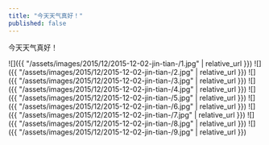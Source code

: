 ```yaml
---
title: "今天天气真好！"
published: false
---
```

今天天气真好！



![]({{ "/assets/images/2015/12/2015-12-02-jin-tian-/1.jpg" | relative_url }})
![]({{ "/assets/images/2015/12/2015-12-02-jin-tian-/2.jpg" | relative_url }})
![]({{ "/assets/images/2015/12/2015-12-02-jin-tian-/3.jpg" | relative_url }})
![]({{ "/assets/images/2015/12/2015-12-02-jin-tian-/4.jpg" | relative_url }})
![]({{ "/assets/images/2015/12/2015-12-02-jin-tian-/5.jpg" | relative_url }})
![]({{ "/assets/images/2015/12/2015-12-02-jin-tian-/6.jpg" | relative_url }})
![]({{ "/assets/images/2015/12/2015-12-02-jin-tian-/7.jpg" | relative_url }})
![]({{ "/assets/images/2015/12/2015-12-02-jin-tian-/8.jpg" | relative_url }})
![]({{ "/assets/images/2015/12/2015-12-02-jin-tian-/9.jpg" | relative_url }})
